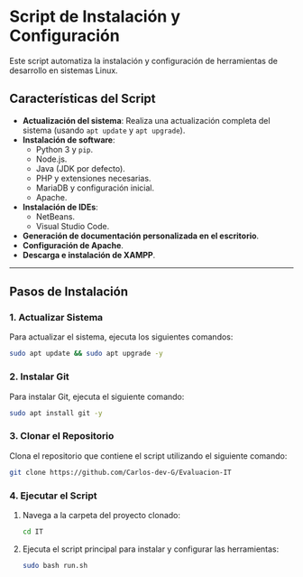 # **Script de Instalación y Configuración**

Este script automatiza la instalación y configuración de herramientas de desarrollo en sistemas Linux.

## **Características del Script**

- **Actualización del sistema**: Realiza una actualización completa del sistema (usando `apt update` y `apt upgrade`).
- **Instalación de software**:
  - Python 3 y `pip`.
  - Node.js.
  - Java (JDK por defecto).
  - PHP y extensiones necesarias.
  - MariaDB y configuración inicial.
  - Apache.
- **Instalación de IDEs**:
  - NetBeans.
  - Visual Studio Code.
- **Generación de documentación personalizada en el escritorio**.
- **Configuración de Apache**.
- **Descarga e instalación de XAMPP**.

---

## **Pasos de Instalación**

### **1. Actualizar Sistema**

Para actualizar el sistema, ejecuta los siguientes comandos:

```bash
sudo apt update && sudo apt upgrade -y
```

### **2. Instalar Git**

Para instalar Git, ejecuta el siguiente comando:

```bash
sudo apt install git -y
```

### **3. Clonar el Repositorio**

Clona el repositorio que contiene el script utilizando el siguiente comando:

```bash
git clone https://github.com/Carlos-dev-G/Evaluacion-IT
```

### **4. Ejecutar el Script**

1. Navega a la carpeta del proyecto clonado:

   ```bash
   cd IT
   ```

2. Ejecuta el script principal para instalar y configurar las herramientas:

   ```bash
   sudo bash run.sh
   ```

